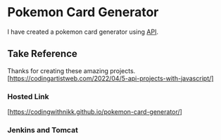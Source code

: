 # Pokemon Card Generator
I have created a pokemon card generator using [API](https://pokeapi.co/).

## Take Reference
Thanks for creating these amazing projects.
[https://codingartistweb.com/2022/04/5-api-projects-with-javascript/]

### Hosted Link
[https://codingwithnikk.github.io/pokemon-card-generator/]


### Jenkins and Tomcat
